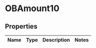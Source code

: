 
# OBAmount10

## Properties
Name | Type | Description | Notes
------------ | ------------- | ------------- | -------------



